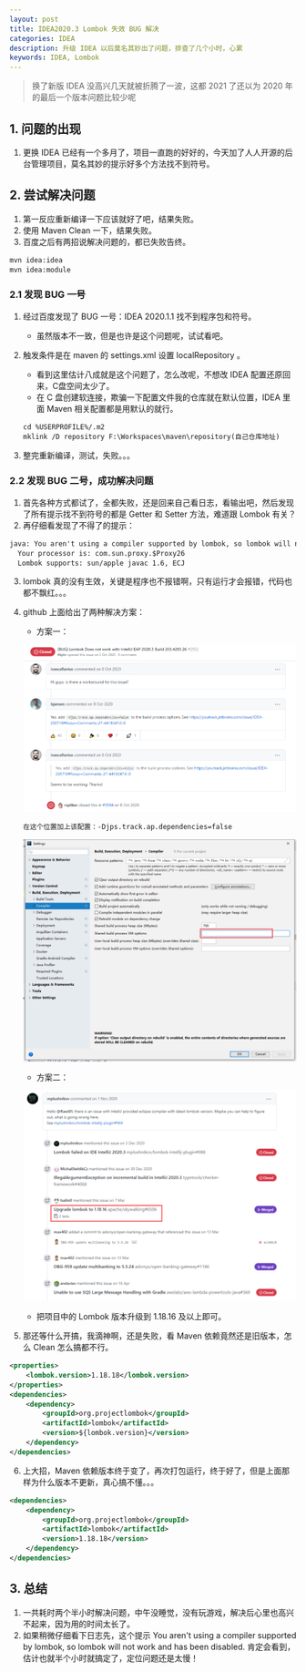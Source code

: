 ```yaml
---
layout: post
title: IDEA2020.3 Lombok 失效 BUG 解决
categories: IDEA
description: 升级 IDEA 以后莫名其妙出了问题，排查了几个小时，心累
keywords: IDEA, Lombok
---
```


> 换了新版 IDEA 没高兴几天就被折腾了一波，这都 2021 了还以为 2020 年的最后一个版本问题比较少呢

## 1. 问题的出现

1. 更换 IDEA 已经有一个多月了，项目一直跑的好好的，今天加了人人开源的后台管理项目，莫名其妙的提示好多个方法找不到符号。

## 2. 尝试解决问题

1. 第一反应重新编译一下应该就好了吧，结果失败。
2. 使用 Maven Clean 一下，结果失败。
3. 百度之后有两招说解决问题的，都已失败告终。

```xml
mvn idea:idea
mvn idea:module
```

### 2.1 发现 BUG 一号

1. 经过百度发现了 BUG 一号：IDEA 2020.1.1 找不到程序包和符号。

   - 虽然版本不一致，但是也许是这个问题呢，试试看吧。

2. 触发条件是在 maven 的 settings.xml 设置 localRepository 。

   - 看到这里估计八成就是这个问题了，怎么改呢，不想改 IDEA 配置还原回来，C盘空间太少了。
   - 在 C 盘创建软连接，欺骗一下配置文件我的仓库就在默认位置，IDEA 里面 Maven 相关配置都是用默认的就行。

   ```xml
   cd %USERPROFILE%/.m2
   mklink /D repository F:\Workspaces\maven\repository(自己仓库地址)
   ```

3. 整完重新编译，测试，失败。。。

### 2.2 发现 BUG 二号，成功解决问题

1. 首先各种方式都试了，全都失败，还是回来自己看日志，看输出吧，然后发现了所有提示找不到符号的都是 Getter 和 Setter 方法，难道跟 Lombok 有关？
2. 再仔细看发现了不得了的提示：

```xml
java: You aren't using a compiler supported by lombok, so lombok will not work and has been disabled.
  Your processor is: com.sun.proxy.$Proxy26
  Lombok supports: sun/apple javac 1.6, ECJ
```

3. lombok 真的没有生效，关键是程序也不报错啊，只有运行才会报错，代码也都不飘红。。。

4. github 上面给出了两种解决方案：

   - 方案一：

   ![](/images/posts/software/idea/20210818181518.png)

   ```xml
   在这个位置加上该配置：-Djps.track.ap.dependencies=false
   ```

   ![](/images/posts/software/idea/20210818181850.png)

   

   - 方案二：

   ![](/images/posts/software/idea/20210818181955.png)

   - 把项目中的 Lombok 版本升级到 1.18.16 及以上即可。

5. 那还等什么开搞，我滴神啊，还是失败，看 Maven 依赖竟然还是旧版本，怎么 Clean 怎么搞都不行。

```xml
<properties>
    <lombok.version>1.18.18</lombok.version>
</properties>
<dependencies>
    <dependency>
        <groupId>org.projectlombok</groupId>
        <artifactId>lombok</artifactId>
        <version>${lombok.version}</version>
    </dependency>
</dependencies>
```

6. 上大招，Maven 依赖版本终于变了，再次打包运行，终于好了，但是上面那样为什么版本不更新，真心搞不懂。。。

```xml
<dependencies>
    <dependency>
        <groupId>org.projectlombok</groupId>
        <artifactId>lombok</artifactId>
        <version>1.18.18</version>
    </dependency>
</dependencies>
```

## 3. 总结

1. 一共耗时两个半小时解决问题，中午没睡觉，没有玩游戏，解决后心里也高兴不起来，因为用的时间太长了。
2. 如果稍微仔细看下日志先，这个提示 You aren't using a compiler supported by lombok, so lombok will not work and has been disabled. 肯定会看到，估计也就半个小时就搞定了，定位问题还是太慢！